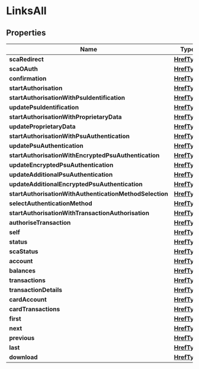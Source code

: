 
# LinksAll

## Properties
Name | Type | Description | Notes
------------ | ------------- | ------------- | -------------
**scaRedirect** | [**HrefType**](HrefType.md) |  |  [optional]
**scaOAuth** | [**HrefType**](HrefType.md) |  |  [optional]
**confirmation** | [**HrefType**](HrefType.md) |  |  [optional]
**startAuthorisation** | [**HrefType**](HrefType.md) |  |  [optional]
**startAuthorisationWithPsuIdentification** | [**HrefType**](HrefType.md) |  |  [optional]
**updatePsuIdentification** | [**HrefType**](HrefType.md) |  |  [optional]
**startAuthorisationWithProprietaryData** | [**HrefType**](HrefType.md) |  |  [optional]
**updateProprietaryData** | [**HrefType**](HrefType.md) |  |  [optional]
**startAuthorisationWithPsuAuthentication** | [**HrefType**](HrefType.md) |  |  [optional]
**updatePsuAuthentication** | [**HrefType**](HrefType.md) |  |  [optional]
**startAuthorisationWithEncryptedPsuAuthentication** | [**HrefType**](HrefType.md) |  |  [optional]
**updateEncryptedPsuAuthentication** | [**HrefType**](HrefType.md) |  |  [optional]
**updateAdditionalPsuAuthentication** | [**HrefType**](HrefType.md) |  |  [optional]
**updateAdditionalEncryptedPsuAuthentication** | [**HrefType**](HrefType.md) |  |  [optional]
**startAuthorisationWithAuthenticationMethodSelection** | [**HrefType**](HrefType.md) |  |  [optional]
**selectAuthenticationMethod** | [**HrefType**](HrefType.md) |  |  [optional]
**startAuthorisationWithTransactionAuthorisation** | [**HrefType**](HrefType.md) |  |  [optional]
**authoriseTransaction** | [**HrefType**](HrefType.md) |  |  [optional]
**self** | [**HrefType**](HrefType.md) |  |  [optional]
**status** | [**HrefType**](HrefType.md) |  |  [optional]
**scaStatus** | [**HrefType**](HrefType.md) |  |  [optional]
**account** | [**HrefType**](HrefType.md) |  |  [optional]
**balances** | [**HrefType**](HrefType.md) |  |  [optional]
**transactions** | [**HrefType**](HrefType.md) |  |  [optional]
**transactionDetails** | [**HrefType**](HrefType.md) |  |  [optional]
**cardAccount** | [**HrefType**](HrefType.md) |  |  [optional]
**cardTransactions** | [**HrefType**](HrefType.md) |  |  [optional]
**first** | [**HrefType**](HrefType.md) |  |  [optional]
**next** | [**HrefType**](HrefType.md) |  |  [optional]
**previous** | [**HrefType**](HrefType.md) |  |  [optional]
**last** | [**HrefType**](HrefType.md) |  |  [optional]
**download** | [**HrefType**](HrefType.md) |  |  [optional]



